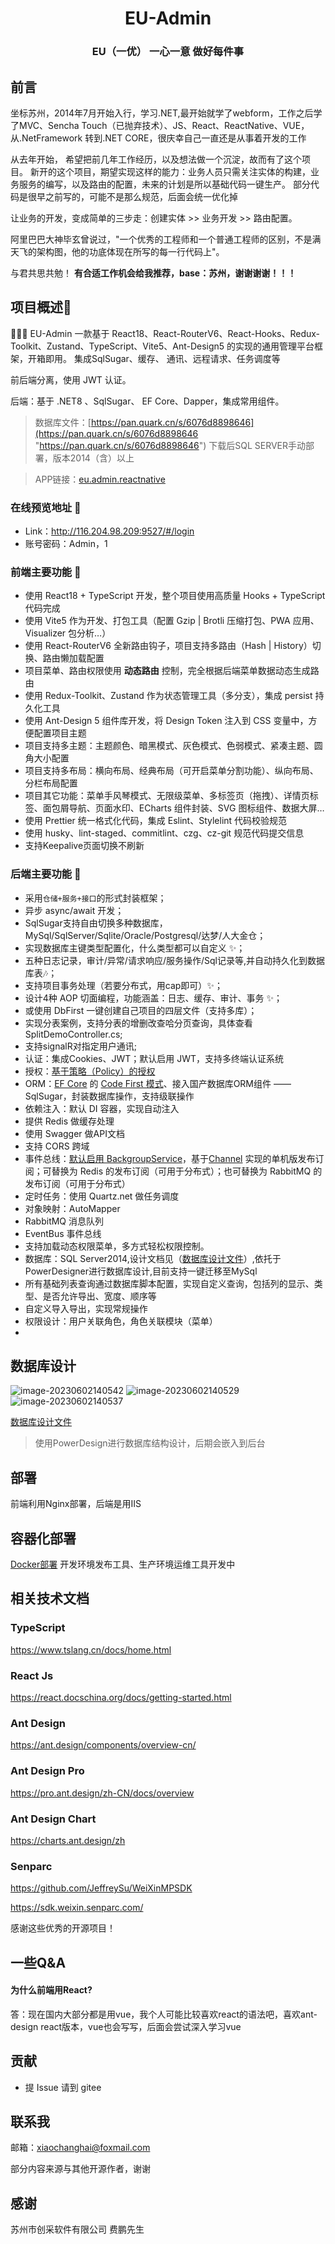 
<div align="center"><h1>EU-Admin</h1></div>
<div align="center"><h3>EU（一优） 一心一意 做好每件事</h3></div>

## 前言

坐标苏州，2014年7月开始入行，学习.NET,最开始就学了webform，工作之后学了MVC、Sencha Touch（已抛弃技术）、JS、React、ReactNative、VUE，从.NetFramework 转到.NET CORE，很庆幸自己一直还是从事着开发的工作

从去年开始， 希望把前几年工作经历，以及想法做一个沉淀，故而有了这个项目。
新开的这个项目，期望实现这样的能力：业务人员只需关注实体的构建，业务服务的编写，以及路由的配置，未来的计划是所以基础代码一键生产。
部分代码是很早之前写的，可能不是那么规范，后面会统一优化掉

让业务的开发，变成简单的三步走：创建实体 >> 业务开发 >> 路由配置。


阿里巴巴大神毕玄曾说过，"一个优秀的工程师和一个普通工程师的区别，不是满天飞的架构图，他的功底体现在所写的每一行代码上"。

与君共思共勉！ **有合适工作机会给我推荐，base：苏州，谢谢谢谢！！！** 

## 项目概述📖

🚀🚀🚀 EU-Admin 一款基于 React18、React-RouterV6、React-Hooks、Redux-Toolkit、Zustand、TypeScript、Vite5、Ant-Design5 的实现的通用管理平台框架，开箱即用。
集成SqlSugar、缓存、 通讯、远程请求、任务调度等

前后端分离，使用 JWT 认证。

后端：基于 .NET8 、SqlSugar、 EF Core、Dapper，集成常用组件。

> 数据库文件：[https://pan.quark.cn/s/6076d8898646](https://pan.quark.cn/s/6076d8898646 "https://pan.quark.cn/s/6076d8898646")
下载后SQL SERVER手动部署，版本2014（含）以上

> APP链接：[eu.admin.reactnative](https://gitee.com/xiaochanghai520/eu.admin.reactnative "https://gitee.com/xiaochanghai520/eu.admin.reactnative")

### 在线预览地址 👀

- Link：http://116.204.98.209:9527/#/login
- 账号密码：Admin，1


### 前端主要功能 🔨

- 使用 React18 + TypeScript 开发，整个项目使用高质量 Hooks + TypeScript 代码完成
- 使用 Vite5 作为开发、打包工具（配置 Gzip | Brotli 压缩打包、PWA 应用、Visualizer 包分析…）
- 使用 React-RouterV6 全新路由钩子，项目支持多路由（Hash | History）切换、路由懒加载配置
- 项目菜单、路由权限使用 **动态路由** 控制，完全根据后端菜单数据动态生成路由
- 使用 Redux-Toolkit、Zustand 作为状态管理工具（多分支），集成 persist 持久化工具
- 使用 Ant-Design 5 组件库开发，将 Design Token 注入到 CSS 变量中，方便配置项目主题
- 项目支持多主题：主题颜色、暗黑模式、灰色模式、色弱模式、紧凑主题、圆角大小配置
- 项目支持多布局：横向布局、经典布局（可开启菜单分割功能）、纵向布局、分栏布局配置
- 项目其它功能：菜单手风琴模式、无限级菜单、多标签页（拖拽）、详情页标签、面包屑导航、页面水印、ECharts 组件封装、SVG 图标组件、数据大屏…
- 使用 Prettier 统一格式化代码，集成 Eslint、Stylelint 代码校验规范
- 使用 husky、lint-staged、commitlint、czg、cz-git 规范代码提交信息
- 支持Keepalive页面切换不刷新

### 后端主要功能 🔨

- 采用`仓储+服务+接口`的形式封装框架；
- 异步 async/await 开发；  
- SqlSugar支持自由切换多种数据库，MySql/SqlServer/Sqlite/Oracle/Postgresql/达梦/人大金仓；
- 实现数据库主键类型配置化，什么类型都可以自定义 ✨； 
- 五种日志记录，审计/异常/请求响应/服务操作/Sql记录等,并自动持久化到数据库表🎶； 
- 支持项目事务处理（若要分布式，用cap即可）✨；
- 设计4种 AOP 切面编程，功能涵盖：日志、缓存、审计、事务 ✨；
- 或使用 DbFirst 一键创建自己项目的四层文件（支持多库）；
- 实现分表案例，支持分表的增删改查哈分页查询，具体查看SplitDemoController.cs;
- 支持signalR对指定用户通讯; 
- 认证：集成Cookies、JWT；默认启用 JWT，支持多终端认证系统
- 授权：[基于策略（Policy）的授权](https://docs.microsoft.com/zh-cn/aspnet/core/security/authorization/policies?view=aspnetcore-6.0)
- ORM：[EF Core](https://docs.microsoft.com/zh-cn/ef/core/) 的 [Code First 模式](https://docs.microsoft.com/zh-cn/ef/core/managing-schemas/migrations/?tabs=dotnet-core-cli)、接入国产数据库ORM组件 —— SqlSugar，封装数据库操作，支持级联操作
- 依赖注入：默认 DI 容器，实现自动注入
- 提供 Redis 做缓存处理
- 使用 Swagger 做API文档
- 支持 CORS 跨域
- 事件总线：[默认启用 BackgroupService](https://docs.microsoft.com/zh-cn/dotnet/core/extensions/queue-service?source=recommendations)，基于[Channel](https://docs.microsoft.com/zh-cn/dotnet/api/system.threading.channels.channel-1) 实现的单机版发布订阅；可替换为 Redis 的发布订阅（可用于分布式）；也可替换为 RabbitMQ 的发布订阅（可用于分布式）
- 定时任务：使用 Quartz.net 做任务调度
- 对象映射：AutoMapper
- RabbitMQ 消息队列
- EventBus 事件总线  
- 支持加载动态权限菜单，多方式轻松权限控制。
- 数据库：SQL Server2014,设计文档见（[数据库设计文件](./model)）,依托于PowerDesigner进行数据库设计,目前支持一键迁移至MySql
- 所有基础列表查询通过数据库脚本配置，实现自定义查询，包括列的显示、类型、是否允许导出、宽度、顺序等
- 自定义导入导出，实现常规操作
- 权限设计：用户关联角色，角色关联模块（菜单）
- 
## 数据库设计

![image-20230602140542](./doc/images/20230602140542.png)
![image-20230602140529](./doc/images/20230602140529.png)
![image-20230602140537](./doc/images/20230602140537.png)

[数据库设计文件](./model)

> 使用PowerDesign进行数据库结构设计，后期会嵌入到后台

## 部署

前端利用Nginx部署，后端是用IIS

## 容器化部署
[Docker部署](./doc/Docker部署.md)
开发环境发布工具、生产环境运维工具开发中

## 相关技术文档

### TypeScript
https://www.tslang.cn/docs/home.html

### React Js
https://react.docschina.org/docs/getting-started.html

### Ant Design 
https://ant.design/components/overview-cn/

### Ant Design Pro
https://pro.ant.design/zh-CN/docs/overview

### Ant Design Chart
https://charts.ant.design/zh

### Senparc
https://github.com/JeffreySu/WeiXinMPSDK

https://sdk.weixin.senparc.com/

感谢这些优秀的开源项目！

## 一些Q&A

#### 为什么前端用React?

答：现在国内大部分都是用vue，我个人可能比较喜欢react的语法吧，喜欢ant-design react版本，vue也会写写，后面会尝试深入学习vue

## 贡献

- 提 Issue 请到 gitee

## 联系我

邮箱：xiaochanghai@foxmail.com

部分内容来源与其他开源作者，谢谢

## 感谢

苏州市创采软件有限公司 费鹏先生